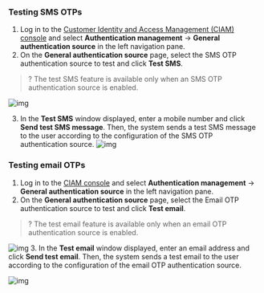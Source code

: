 ### Testing SMS OTPs
1. Log in to the [Customer Identity and Access Management (CIAM) console](https://console.cloud.tencent.com/ciam) and select **Authentication management** -> **General authentication source** in the left navigation pane.
2. On the **General authentication source** page, select the SMS OTP authentication source to test and click **Test SMS**.
>? The test SMS feature is available only when an SMS OTP authentication source is enabled.

![img](https://qcloudimg.tencent-cloud.cn/raw/402aaf5d33f7bc4e70a3b898b1747f0a.png)

3. In the **Test SMS** window displayed, enter a mobile number and click **Send test SMS message**. Then, the system sends a test SMS message to the user according to the configuration of the SMS OTP authentication source.
![img](https://qcloudimg.tencent-cloud.cn/raw/0920a27dd3de828d527755f3a82a3202.png)

### Testing email OTPs
1. Log in to the [CIAM console](https://console.cloud.tencent.com/ciam) and select **Authentication management** -> **General authentication source** in the left navigation pane.
2. On the **General authentication source** page, select the Email OTP authentication source to test and click **Test email**.
>? The test email feature is available only when an email OTP authentication source is enabled.

![img](https://qcloudimg.tencent-cloud.cn/raw/f256a1d2c4d25fcd8031dd005b70d578.png)
3. In the **Test email** window displayed, enter an email address and click **Send test email**. Then, the system sends a test email to the user according to the configuration of the email OTP authentication source.

![img](https://qcloudimg.tencent-cloud.cn/raw/cbb460cb51dd9096aa4d4e4f3ec3d230.png)